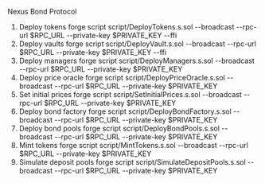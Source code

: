 Nexus Bond Protocol

1. Deploy tokens
forge script script/DeployTokens.s.sol --broadcast --rpc-url $RPC_URL --private-key $PRIVATE_KEY --ffi
2. Deploy vaults
forge script script/DeployVault.s.sol --broadcast --rpc-url $RPC_URL --private-key $PRIVATE_KEY --ffi
3. Deploy managers
forge script script/DeployManagers.s.sol --broadcast --rpc-url $RPC_URL --private-key $PRIVATE_KEY
4. Deploy price oracle
forge script script/DeployPriceOracle.s.sol --broadcast --rpc-url $RPC_URL --private-key $PRIVATE_KEY
5. Set initial prices
forge script script/SetInitialPrices.s.sol --broadcast --rpc-url $RPC_URL --private-key $PRIVATE_KEY
6. Deploy bond factory
forge script script/DeployBondFactory.s.sol --broadcast --rpc-url $RPC_URL --private-key $PRIVATE_KEY
7. Deploy bond pools
forge script script/DeployBondPools.s.sol --broadcast --rpc-url $RPC_URL --private-key $PRIVATE_KEY
8. Mint tokens
forge script script/MintTokens.s.sol --broadcast --rpc-url $RPC_URL --private-key $PRIVATE_KEY
9. Simulate deposit pools
forge script script/SimulateDepositPools.s.sol --broadcast --rpc-url $RPC_URL --private-key $PRIVATE_KEY